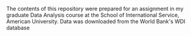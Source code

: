 The contents of this repository were prepared for an assignment in my graduate Data Analysis course at the School of International Service, American University. Data was downloaded from the World Bank's WDI database 
